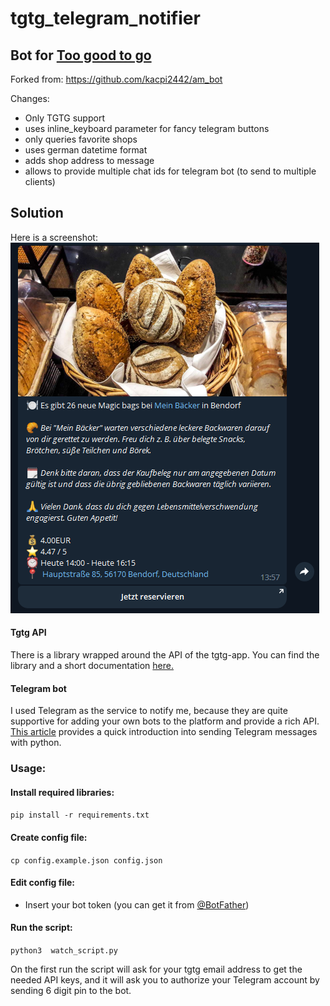 # tgtg_telegram_notifier
## Bot for [Too good to go](https://toogoodtogo.com)
Forked from: https://github.com/kacpi2442/am_bot

Changes:
- Only TGTG support
- uses inline_keyboard parameter for fancy telegram buttons
- only queries favorite shops
- uses german datetime format
- adds shop address to message
- allows to provide multiple chat ids for telegram bot (to send to multiple clients)

## Solution
Here is a screenshot:
![Telegram Screenshot](/result_screenshot.png "Telegram bot with notifications")

#### Tgtg API
There is a library wrapped around the API of the tgtg-app. You can find the library and a short documentation [here.](https://pypi.org/project/tgtg/)

#### Telegram bot
I used Telegram as the service to notify me, because they are quite supportive for adding your own bots to the platform and provide a rich API. [This article](https://medium.com/@ManHay_Hong/how-to-create-a-telegram-bot-and-send-messages-with-python-4cf314d9fa3e) provides a quick introduction into sending Telegram messages with python.

### Usage:
#### Install required libraries:
```pip install -r requirements.txt```
#### Create config file:
```cp config.example.json config.json```
#### Edit config file:
- Insert your bot token (you can get it from [@BotFather](https://t.me/BotFather))
#### Run the script:
```python3  watch_script.py```

 On the first run the script will ask for your tgtg email address to get the needed API keys, and it will ask you to authorize your Telegram account by sending 6 digit pin to the bot.
